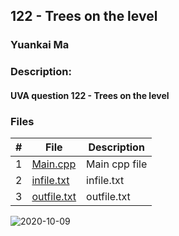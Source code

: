 ## 122 - Trees on the level
### Yuankai Ma
### Description:
#### UVA question 122 - Trees on the level

### Files

|   #   | File            | Description                                        |
| :---: | --------------- | -------------------------------------------------- |
|   1   | <a href="https://github.com/Kyrie-Ma/4883-Programming_Techniques-Ma/blob/master/Assignment/P04/122/main.cpp" > Main.cpp         | Main cpp file      |
|   2   | <a href="https://github.com/Kyrie-Ma/4883-Programming_Techniques-Ma/blob/master/Assignment/P04/122/infile.txt" > infile.txt         | infile.txt      |
|   3   | <a href="https://github.com/Kyrie-Ma/4883-Programming_Techniques-Ma/blob/master/Assignment/P04/122/outfile.txt" > outfile.txt         | outfile.txt      |

![2020-10-09](https://user-images.githubusercontent.com/60235679/95553134-8b9cf180-09d3-11eb-9216-7479f4ee5946.png)
